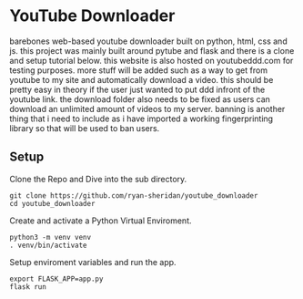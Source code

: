 # YouTube Downloader

barebones web-based youtube downloader built on python, html, css and js. this project was mainly built around pytube and flask and there is a clone and setup tutorial below. this website is also hosted on youtubeddd.com for testing purposes. more stuff will be added such as a way to get from youtube to my site and automatically download a video. this should be pretty easy in theory if the user just wanted to put ddd infront of the youtube link. the download folder also needs to be fixed as users can download an unlimited amount of videos to my server. banning is another thing that i need to include as i have imported a working fingerprinting library so that will be used to ban users.

## Setup

Clone the Repo and Dive into the sub directory.

`git clone https://github.com/ryan-sheridan/youtube_downloader` \
`cd youtube_downloader`

Create and activate a Python Virtual Enviroment.

`python3 -m venv venv`\
`. venv/bin/activate`

Setup enviroment variables and run the app.

`export FLASK_APP=app.py`\
`flask run`
